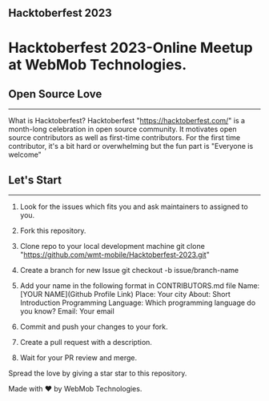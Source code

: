 Hacktoberfest 2023
-------------------------

# Hacktoberfest 2023-Online Meetup at WebMob Technologies.

## Open Source Love
-----------------

What is Hacktoberfest?
Hacktoberfest "https://hacktoberfest.com/" is a month-long celebration in open source community. It motivates open source contributors as well as first-time contributors. For the first time contributor, it's a bit hard or overwhelming but the fun part is "Everyone is welcome"

## Let's Start
------------

1. Look for the issues which fits you and ask maintainers to assigned to you.
2. Fork this repository.
3. Clone repo to your local development machine
        git clone "https://github.com/wmt-mobile/Hacktoberfest-2023.git"
4. Create a branch for new Issue
        git checkout -b issue/branch-name
5. Add your name in the following format in CONTRIBUTORS.md file
        Name: [YOUR NAME](Github Profile Link)
        Place: Your city
        About: Short Introduction
        Programming Language: Which programming language do you know?
        Email: Your email

6. Commit and push your changes to your fork.
7. Create a pull request with a description.
8. Wait for your PR review and merge.

Spread the love by giving a star star to this repository.

Made with ❤️ by WebMob Technologies.
